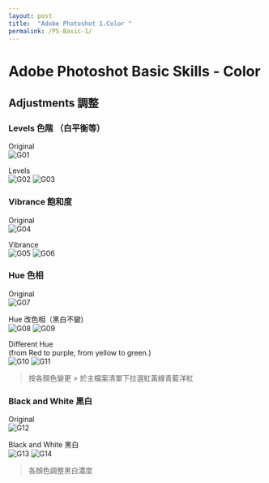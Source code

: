 ```yaml
---
layout: post
title:  "Adobe Photoshot 1.Color "
permalink: /PS-Basic-1/
---
```


# Adobe Photoshot Basic Skills - Color

## Adjustments 調整
### Levels 色階 （白平衡等）  
Original  
![G01](/assets/Levels.jpg)  

Levels  
![G02](/assets/Levels01.jpg)
![G03](/assets/Levels02.jpg) 

### Vibrance 飽和度  
Original  
![G04](/assets/Vibrance.jpg)  

Vibrance  
![G05](/assets/Vibrance01.jpg)
![G06](/assets/Vibrance02.jpg)  

### Hue 色相  
Original  
![G07](/assets/Hue.jpg)    

Hue 改色相（黑白不變)  
![G08](/assets/Hue1.jpg)
![G09](/assets/Hue3.jpg)   

Different Hue  
(from Red to purple, from yellow to green.)   
![G10](/assets/Hue2.jpg)
![G11](/assets/Hue4.jpg)  
> 按各顏色變更 > 於主檔案清單下拉選紅黃綠青藍洋紅

### Black and White 黑白 
Original  
![G12](/assets/Bw.jpg)  

Black and White 黑白  
![G13](/assets/Bw01.jpg)
![G14](/assets/Bw02.jpg)  
> 各顏色調整黑白濃度  

